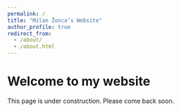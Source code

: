 ```yaml
---
permalink: /
title: "Milan Žonca’s Website"
author_profile: true
redirect_from: 
  - /about/
  - /about.html
---
```


# Welcome to my website

This page is under construction. Please come back soon.

